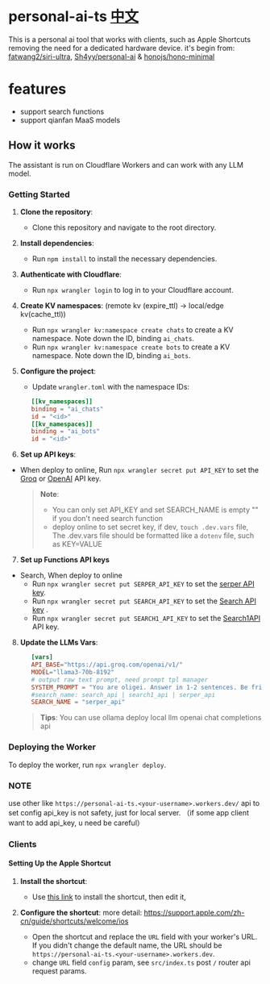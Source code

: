 # personal-ai-ts [中文](./README-cn.md)

This is a personal ai tool that works with clients, such as Apple Shortcuts removing the need for a dedicated hardware device. 
it's begin from: [fatwang2/siri-ultra](https://github.com/fatwang2/siri-ultra), [Sh4yy/personal-ai](https://github.com/Sh4yy/personal-ai) & [honojs/hono-minimal](https://github.com/honojs/hono-minimal)

# features
- support search functions
- support qianfan MaaS models


## How it works

The assistant is run on Cloudflare Workers and can work with any LLM model. 


### Getting Started

1. **Clone the repository**:
   - Clone this repository and navigate to the root directory.

2. **Install dependencies**:
   - Run `npm install` to install the necessary dependencies.

3. **Authenticate with Cloudflare**:
   - Run `npx wrangler login` to log in to your Cloudflare account.

4. **Create KV namespaces**: (remote kv (expire_ttl) -> local/edge kv(cache_ttl))
   - Run `npx wrangler kv:namespace create chats` to create a KV namespace. Note down the ID, binding `ai_chats`.
   - Run `npx wrangler kv:namespace create bots` to create a KV namespace. Note down the ID, binding `ai_bots`.

5. **Configure the project**:
   - Update `wrangler.toml` with the namespace IDs:

   ```toml
      [[kv_namespaces]]
      binding = "ai_chats"
      id = "<id>"
      [[kv_namespaces]]
      binding = "ai_bots"
      id = "<id>"
    ```

6. **Set up API keys**: 

- When deploy to online, Run `npx wrangler secret put API_KEY` to set the [Groq](https://console.groq.com/login) or [OpenAI](https://openai.com/) API key.

   > **Note**: 
   > - You can only set API_KEY and set SEARCH_NAME is empty "" if you don't need search function
   > - deploy online to set secret key, if dev, `touch .dev.vars` file, The .dev.vars file should be formatted like a `dotenv` file, such as KEY=VALUE

7. **Set up Functions API keys**
- Search, When deploy to online
  - Run `npx wrangler secret put SERPER_API_KEY` to set the [serper API key](https://serper.dev/api-key).
  - Run `npx wrangler secret put SEARCH_API_KEY` to set the [Search API key](https://www.searchapi.io/api_tokens) .
  - Run `npx wrangler secret put SEARCH1_API_KEY` to set the [Search1API](https://www.search1api.com/) API key.


8. **Update the LLMs Vars**:
   ```toml
      [vars]
      API_BASE="https://api.groq.com/openai/v1/"
      MODEL="llama3-70b-8192"
      # output raw text prompt, need prompt tpl manager
      SYSTEM_PROMPT = "You are oligei. Answer in 1-2 sentences. Be friendly, helpful and concise. Default to metric units when possible. Keep the conversation short and sweet. You only answer in raw text, no markdown format. Don't include links or any other extras. Don't respond with computer code, for example don't return user longitude."
      #search_name: search_api | search1_api | serper_api
      SEARCH_NAME = "serper_api"
    ```
   > **Tips**: You can use ollama deploy local llm openai chat completions api

### Deploying the Worker

To deploy the worker, run `npx wrangler deploy`.

### NOTE
use other like `https://personal-ai-ts.<your-username>.workers.dev/` api to set config api_key is not safety, just for local server. （if some app client want to add api_key, u need be careful）

### Clients
#### Setting Up the Apple Shortcut

1. **Install the shortcut**:
   - Use [this link](https://www.icloud.com/shortcuts/b5d380eb76ab48fab10a54d4b3d628c7) to install the shortcut, then edit it,

2. **Configure the shortcut**:
more detail: https://support.apple.com/zh-cn/guide/shortcuts/welcome/ios
   - Open the shortcut and replace the `URL` field with your worker's URL. If you didn't change the default name, the URL should be `https://personal-ai-ts.<your-username>.workers.dev`.
   - change `URL` field `config` param, see `src/index.ts` post `/` router api request params. 

